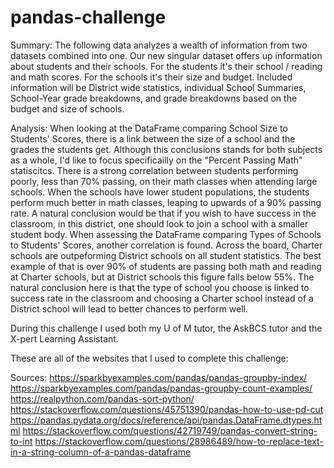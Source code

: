 # pandas-challenge

Summary: 
    The following data analyzes a wealth of information from two datasets combined into one. Our new singular dataset offers up information about students and their schools. For the students it's their school / reading and math scores. For the schools it's their size and budget. Included information will be District wide statistics, individual School Summaries, School-Year grade breakdowns, and grade breakdowns based on the budget and size of schools.

Analysis:
   When looking at the DataFrame comparing School Size to Students' Scores, there is a link between the size of a school and the grades the students get. Although this conclusions stands for both subjects as a whole, I'd like to focus specificailly on the "Percent Passing Math" statiscitcs. There is a strong correlation between students performing poorly, less than 70% passing, on their math classes when attending large schools. When the schools have lower student populations, the students perform much better in math classes, leaping to upwards of a 90% passing rate. A natural conclusion would be that if you wish to have success in the classroom, in this district, one should look to join a school with a smaller student body. When assessing the DataFrame comparing Types of Schools to Students' Scores, another correlation is found. Across the board, Charter schools are outpeforming District schools on all student statistics. The best example of that is over 90% of students are passing both math and reading at Charter schools, but at District schools this figure falls below 55%. The natural conclusion here is that the type of school you choose is linked to success rate in the classroom and choosing a Charter school instead of a District school will lead to better chances to perform well.

During this challenge I used both my U of M tutor, the AskBCS tutor and the X-pert Learning Assistant.

These are all of the websites that I used to complete this challenge:

Sources: 
https://sparkbyexamples.com/pandas/pandas-groupby-index/
https://sparkbyexamples.com/pandas/pandas-groupby-count-examples/
https://realpython.com/pandas-sort-python/
https://stackoverflow.com/questions/45751390/pandas-how-to-use-pd-cut
https://pandas.pydata.org/docs/reference/api/pandas.DataFrame.dtypes.html
https://stackoverflow.com/questions/42719749/pandas-convert-string-to-int
https://stackoverflow.com/questions/28986489/how-to-replace-text-in-a-string-column-of-a-pandas-dataframe
